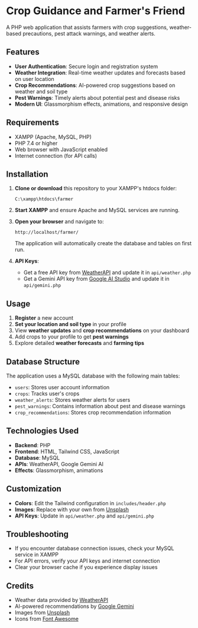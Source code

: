 # Crop Guidance and Farmer's Friend

A PHP web application that assists farmers with crop suggestions, weather-based precautions, pest attack warnings, and weather alerts.

## Features

- **User Authentication**: Secure login and registration system
- **Weather Integration**: Real-time weather updates and forecasts based on user location
- **Crop Recommendations**: AI-powered crop suggestions based on weather and soil type
- **Pest Warnings**: Timely alerts about potential pest and disease risks
- **Modern UI**: Glassmorphism effects, animations, and responsive design

## Requirements

- XAMPP (Apache, MySQL, PHP)
- PHP 7.4 or higher
- Web browser with JavaScript enabled
- Internet connection (for API calls)

## Installation

1. **Clone or download** this repository to your XAMPP's htdocs folder:
   ```
   C:\xampp\htdocs\farmer
   ```

2. **Start XAMPP** and ensure Apache and MySQL services are running.

3. **Open your browser** and navigate to:
   ```
   http://localhost/farmer/
   ```
   The application will automatically create the database and tables on first run.

4. **API Keys**: 
   - Get a free API key from [WeatherAPI](https://www.weatherapi.com/) and update it in `api/weather.php`
   - Get a Gemini API key from [Google AI Studio](https://ai.google.dev/) and update it in `api/gemini.php`

## Usage

1. **Register** a new account
2. **Set your location and soil type** in your profile
3. View **weather updates** and **crop recommendations** on your dashboard
4. Add crops to your profile to get **pest warnings**
5. Explore detailed **weather forecasts** and **farming tips**

## Database Structure

The application uses a MySQL database with the following main tables:

- `users`: Stores user account information
- `crops`: Tracks user's crops
- `weather_alerts`: Stores weather alerts for users
- `pest_warnings`: Contains information about pest and disease warnings
- `crop_recommendations`: Stores crop recommendation information

## Technologies Used

- **Backend**: PHP
- **Frontend**: HTML, Tailwind CSS, JavaScript
- **Database**: MySQL
- **APIs**: WeatherAPI, Google Gemini AI
- **Effects**: Glassmorphism, animations

## Customization

- **Colors**: Edit the Tailwind configuration in `includes/header.php`
- **Images**: Replace with your own from [Unsplash](https://unsplash.com/)
- **API Keys**: Update in `api/weather.php` and `api/gemini.php`

## Troubleshooting

- If you encounter database connection issues, check your MySQL service in XAMPP
- For API errors, verify your API keys and internet connection
- Clear your browser cache if you experience display issues

## Credits

- Weather data provided by [WeatherAPI](https://www.weatherapi.com/)
- AI-powered recommendations by [Google Gemini](https://ai.google.dev/)
- Images from [Unsplash](https://unsplash.com/)
- Icons from [Font Awesome](https://fontawesome.com/)
